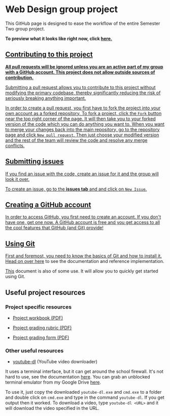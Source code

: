 # Web Design group project

This GitHub page is designed to ease the workflow of the entire Semester Two group project.

**To preview what it looks like right now, click <a href="http://alexsmithfanning.github.io/group-website-project/" target="_blank">here.**

## Contributing to this project

**All pull requests will be ignored unless you are an active part of my group with a GitHub account. This project does not allow outside sources of contribution.**

Submitting a pull request allows you to contribute to this project without modifying the primary codebase, thereby significantly reducing the risk of seriously breaking anything important.

In order to create a pull request, you first have to fork the project into your own account as a forked repository. To fork a project, click the `Fork` button near the top right corner of the page. It will then take you to your forked version of the code which you can do anything you want to. When you want to merge your changes back into the main repository, go to the repository page and click `New pull request`. Then just choose your modified version and the rest of the team will review the code and resolve any merge conflicts.

## Submitting issues

If you find an issue with the code, create an issue for it and the group will look it over.

To create an issue, go to the **issues tab** and and click on `New Issue`.

## Creating a GitHub account

In order to access GitHub, you first need to create an account. If you don't have one, get one now. A GitHub account is free and you get access to all the cool features that GitHub (and Git) provide!

## Using Git

First and foremost, you need to know the basics of Git and how to install it. [Head on over here](https://git-scm.com/doc) to see the documentation and reference implementation.

[This](https://training.github.com/kit/downloads/github-git-cheat-sheet.pdf) document is also of some use. It will allow you to quickly get started using Git.

## Useful project resources

### Project specific resources

* [Project workbook (PDF)](https://drive.google.com/file/d/0B1rYkN6kTOtDdzBiWUJmTGNtMnM/view?usp=sharing)

* [Project grading rubric (PDF)](https://drive.google.com/file/d/0B1rYkN6kTOtDMGpOSXIxXzd5T2c/view?usp=sharing)

* [Project grading form (PDF)](https://drive.google.com/file/d/0B1rYkN6kTOtDWHc5OV85bXdKVjA/view?usp=sharing)

### Other useful resources

* <a href="https://rg3.github.io/youtube-dl/" target="_blank">youtube-dl</a> (YouTube video downloader)

It uses a terminal interface, but it can get around the school firewall. It's not hard to use, see the documentation <a href="https://github.com/rg3/youtube-dl/blob/master/README.md#readme" target="_blank">here</a>. You can grab an unblocked terminal emulator from my Google Drive <a href="https://drive.google.com/file/d/0B1rYkN6kTOtDMTVOWVdHUFN0cVU/view?usp=sharing" target="_blank">here</a>.

To use it, just copy the downloaded `youtube-dl.exe` and `cmd.exe` to a folder and double click on `cmd.exe` and type in the command `youtube-dl`. If you get output then it worked. To download a video, type `youtube-dl <URL>` and it will download the video specified in the URL.
